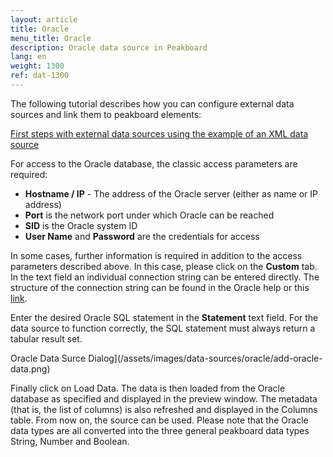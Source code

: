 ```yaml
---
layout: article
title: Oracle
menu_title: Oracle
description: Oracle data source in Peakboard
lang: en
weight: 1300
ref: dat-1300
---
```

The following tutorial describes how you can configure external data sources and link them to peakboard elements:

[First steps with external data sources using the example of an XML data source](/tutorials/03-en-xml-daten.html)

For access to the Oracle database, the classic access parameters are required: 

* **Hostname / IP** - The address of the Oracle server (either as name or IP address) 
* **Port** is the network port under which Oracle can be reached
* **SID** is the Oracle system ID
* **User Name** and **Password** are the credentials for access


In some cases, further information is required in addition to the access parameters described above. 
In this case, please click on the **Custom** tab. 
In the text field an individual connection string can be entered directly. The structure of the connection string can be found in the Oracle help or this [link](https://www.connectionstrings.com/oracle/).

Enter the desired Oracle SQL statement in the **Statement** text field. For the data source to function correctly, the SQL statement must always return a tabular result set.

Oracle Data Surce Dialog](/assets/images/data-sources/oracle/add-oracle-data.png)

Finally click on Load Data. The data is then loaded from the Oracle database as specified and displayed in the preview window. The metadata (that is, the list of columns) is also refreshed and displayed in the Columns table. From now on, the source can be used. Please note that the Oracle data types are all converted into the three general peakboard data types String, Number and Boolean.
